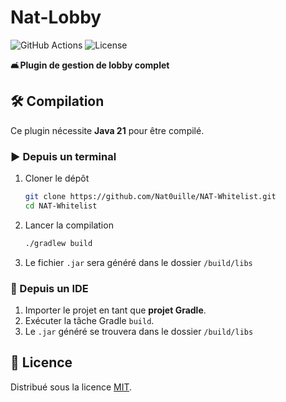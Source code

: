 # Nat-Lobby
![GitHub Actions](https://img.shields.io/github/actions/workflow/status/Nat0uille/NAT-Lobby/main.yml?style=for-the-badge)
![License](https://img.shields.io/github/license/Nat0uille/NAT-Lobby?style=for-the-badge)

🛋️**Plugin de gestion de lobby complet**
## 🛠️ Compilation
Ce plugin nécessite **Java 21** pour être compilé.
### ▶️ Depuis un terminal
1. Cloner le dépôt
   ```bash
   git clone https://github.com/Nat0uille/NAT-Whitelist.git
   cd NAT-Whitelist
   ```
2. Lancer la compilation
   ```bash
   ./gradlew build
   ```
3. Le fichier `.jar` sera généré dans le dossier `/build/libs`
### 🧩 Depuis un IDE
1. Importer le projet en tant que **projet Gradle**.
2. Exécuter la tâche Gradle `build`.
3. Le `.jar` généré se trouvera dans le dossier `/build/libs`
## 📃 Licence
Distribué sous la licence [MIT](LICENSE).
